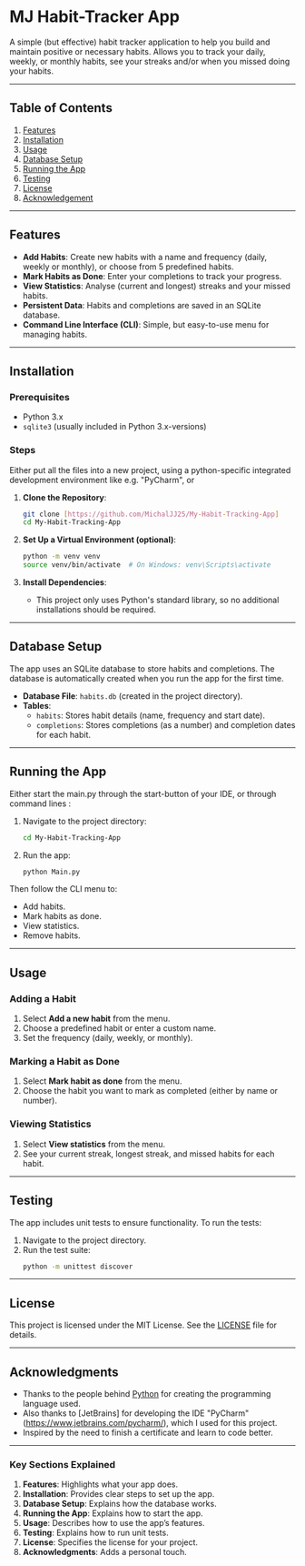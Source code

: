 # MJ Habit-Tracker App

A simple (but effective) habit tracker application to help you build and maintain positive or necessary habits. 
Allows you to track your daily, weekly, or monthly habits, see your streaks and/or when you missed doing your habits.

---

## Table of Contents
1. [Features](#features)
2. [Installation](#installation)
3. [Usage](#usage)
4. [Database Setup](#database-setup)
5. [Running the App](#running-the-app)
6. [Testing](#testing)
7. [License](#license)
8. [Acknowledgement](#acknowledgement)

---

## Features
- **Add Habits**: Create new habits with a name and frequency (daily, weekly or monthly), or choose from 5 predefined habits.
- **Mark Habits as Done**: Enter your completions to track your progress.
- **View Statistics**: Analyse (current and longest) streaks and your missed habits.
- **Persistent Data**: Habits and completions are saved in an SQLite database.
- **Command Line Interface (CLI)**: Simple, but easy-to-use menu for managing habits.

---

## Installation

### Prerequisites
- Python 3.x
- `sqlite3` (usually included in Python 3.x-versions)

### Steps

Either put all the files into a new project, using a python-specific integrated development environment like e.g. "PyCharm", or

1. **Clone the Repository**:
   ```bash
   git clone [https://github.com/MichalJJ25/My-Habit-Tracking-App]
   cd My-Habit-Tracking-App
   ```

2. **Set Up a Virtual Environment (optional)**:
   ```bash
   python -m venv venv
   source venv/bin/activate  # On Windows: venv\Scripts\activate
   ```

3. **Install Dependencies**:
   - This project only uses Python's standard library, so no additional installations should be required.

---

## Database Setup
The app uses an SQLite database to store habits and completions. 
The database is automatically created when you run the app for the first time.

- **Database File**: `habits.db` (created in the project directory).
- **Tables**:
  - `habits`: Stores habit details (name, frequency and start date).
  - `completions`: Stores completions (as a number) and completion dates for each habit.

---

## Running the App

Either start the main.py through the start-button of your IDE, or through command lines :

1. Navigate to the project directory:
   ```bash
   cd My-Habit-Tracking-App
   ```

2. Run the app:
   ```bash
   python Main.py
   ```

Then follow the CLI menu to:
   - Add habits.
   - Mark habits as done.
   - View statistics.
   - Remove habits.

---

## Usage
### Adding a Habit
1. Select **Add a new habit** from the menu.
2. Choose a predefined habit or enter a custom name.
3. Set the frequency (daily, weekly, or monthly).

### Marking a Habit as Done
1. Select **Mark habit as done** from the menu.
2. Choose the habit you want to mark as completed (either by name or number).

### Viewing Statistics
1. Select **View statistics** from the menu.
2. See your current streak, longest streak, and missed habits for each habit.

---

## Testing
The app includes unit tests to ensure functionality. To run the tests:

1. Navigate to the project directory.
2. Run the test suite:
   ```bash
   python -m unittest discover
   ```

---

## License
This project is licensed under the MIT License. See the [LICENSE](LICENSE) file for details.

---

## Acknowledgments
- Thanks to the people behind [Python](https://www.python.org/) for creating the programming language used.
- Also thanks to [JetBrains] for developing the IDE "PyCharm" (https://www.jetbrains.com/pycharm/), which I used for this project.
- Inspired by the need to finish a certificate and learn to code better.

---

### **Key Sections Explained**
1. **Features**: Highlights what your app does.
2. **Installation**: Provides clear steps to set up the app.
3. **Database Setup**: Explains how the database works.
4. **Running the App**: Explains how to start the app.
5. **Usage**: Describes how to use the app’s features.
6. **Testing**: Explains how to run unit tests.
7. **License**: Specifies the license for your project.
8. **Acknowledgments**: Adds a personal touch.


